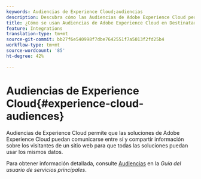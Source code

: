 ```yaml
---
keywords: Audiencias de Experience Cloud;audiencias
description: Descubra cómo las Audiencias de Adobe Experience Cloud permiten a las soluciones de Experience Cloud comunicarse y compartir información sobre visitantes de sitios web con otras soluciones de Adobe.
title: ¿Cómo se usan Audiencias de Adobe Experience Cloud en Destinatario?
feature: Integrations
translation-type: tm+mt
source-git-commit: bb27f6e540998f7dbe7642551f7a5013f2fd25b4
workflow-type: tm+mt
source-wordcount: '85'
ht-degree: 42%

---
```



# Audiencias de Experience Cloud{#experience-cloud-audiences}

Audiencias de Experience Cloud permite que las soluciones de Adobe Experience Cloud puedan comunicarse entre sí y compartir información sobre los visitantes de un sitio web para que todas las soluciones puedan usar los mismos datos.

Para obtener información detallada, consulte [Audiencias](https://experienceleague.adobe.com/docs/core-services/interface/audiences/audience-library.html) en la *Guía del usuario de servicios principales*.
